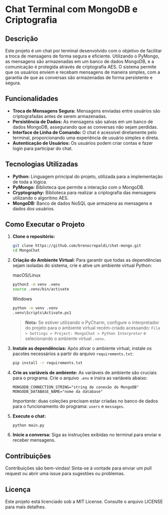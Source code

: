 # Chat Terminal com MongoDB e Criptografia

## Descrição

Este projeto é um chat por terminal desenvolvido com o objetivo de facilitar a troca de mensagens de forma segura e eficiente. Utilizando o PyMongo, as mensagens são armazenadas em um banco de dados MongoDB, e a comunicação é protegida através de criptografia AES. O sistema permite que os usuários enviem e recebam mensagens de maneira simples, com a garantia de que as conversas são armazenadas de forma persistente e segura.

## Funcionalidades

- **Troca de Mensagens Segura:** Mensagens enviadas entre usuários são criptografadas antes de serem armazenadas.
- **Persistência de Dados:** As mensagens são salvas em um banco de dados MongoDB, assegurando que as conversas não sejam perdidas.
- **Interface de Linha de Comando:** O chat é acessível diretamente pelo terminal, proporcionando uma experiência de usuário simples e direta.
- **Autenticação de Usuários:** Os usuários podem criar contas e fazer login para participar do chat.

## Tecnologias Utilizadas

- **Python:** Linguagem principal do projeto, utilizada para a implementação de toda a lógica.
- **PyMongo:** Biblioteca que permite a interação com o MongoDB.
- **Cryptography:** Biblioteca para realizar a criptografia das mensagens utilizando o algoritmo AES.
- **MongoDB:** Banco de dados NoSQL que armazena as mensagens e dados dos usuários.

## Como Executar o Projeto

1. **Clone o repositório:**

   ```bash
   git clone https://github.com/brenocrepaldi/chat-mongo.git
   cd MongoChat
   ```

2. **Criação do Ambiente Virtual:**
   Para garantir que todas as dependências sejam isoladas do sistema, crie e ative um ambiente virtual Python:

   macOS/Linux

   ```bash
   python3 -m venv .venv
   source .venv/bin/activate
   ```

   Windows

   ```bash
   python -m venv .venv
   .venv\Scripts\Activate.ps1
   ```

   > **Nota:** Se estiver utilizando o PyCharm, configure o interpretador do projeto para o ambiente virtual recém-criado acessando: `File > Settings > Project: MongoChat > Python Interpreter` e selecionando o ambiente virtual `.venv`.

3. **Instale as dependências:**
   Após ativar o ambiente virtual, instale os pacotes necessários a partir do arquivo `requirements.txt`:

   ```bash
   pip install -r requirements.txt
   ```

4. **Crie as variáveis de ambiente:**
   As variáveis de ambiente são cruciais para o programa. Crie o arquivo `.env` e insira as variáveis abaixo:

   ```
   MONGODB_CONNECTION_STRING="string de conexão do MongoDB"
   MONGODB_DATABASE_NAME="nome da database"
   ```

   _Importante:_ duas coleções precisam estar criadas no banco de dados para o funcionamento do programa: `users` e `messages`.

5. **Execute o chat:**

   ```bash
   python main.py
   ```

6. **Inicie a conversa:** Siga as instruções exibidas no terminal para enviar e receber mensagens.

## Contribuições

Contribuições são bem-vindas! Sinta-se à vontade para enviar um pull request ou abrir uma issue para sugestões ou problemas.

## Licença

Este projeto está licenciado sob a MIT License. Consulte o arquivo LICENSE para mais detalhes.
